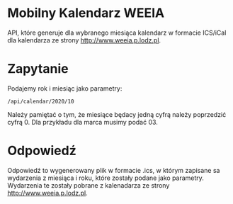 # Mobilny Kalendarz WEEIA
API, które generuje dla wybranego miesiąca kalendarz w formacie ICS/iCal dla kalendarza ze strony http://www.weeia.p.lodz.pl.

# Zapytanie
Podajemy rok i miesiąc jako parametry:
```
/api/calendar/2020/10
```
Należy pamiętać o tym, że  miesiące będacy jedną cyfrą należy poprzedzić cyfrą 0. Dla przykładu dla marca musimy podać 03.

# Odpowiedź
Odpowiedź to wygenerowany plik w formacie .ics, w którym zapisane sa wydarzenia z miesiąca i roku, które zostały podane jako parametry. Wydarzenia te zostały pobrane z kalenadarza ze strony http://www.weeia.p.lodz.pl. 



